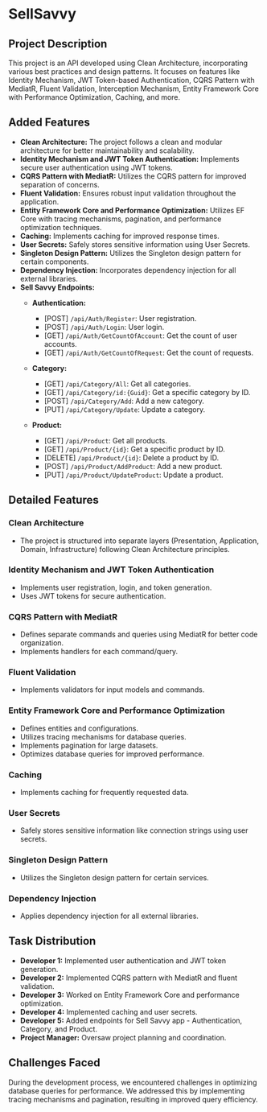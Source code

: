 # SellSavvy

## Project Description
This project is an API developed using Clean Architecture, incorporating various best practices and design patterns. It focuses on features like Identity Mechanism, JWT Token-based Authentication, CQRS Pattern with MediatR, Fluent Validation, Interception Mechanism, Entity Framework Core with Performance Optimization, Caching, and more.

## Added Features
- **Clean Architecture:** The project follows a clean and modular architecture for better maintainability and scalability.
- **Identity Mechanism and JWT Token Authentication:** Implements secure user authentication using JWT tokens.
- **CQRS Pattern with MediatR:** Utilizes the CQRS pattern for improved separation of concerns.
- **Fluent Validation:** Ensures robust input validation throughout the application.
- **Entity Framework Core and Performance Optimization:** Utilizes EF Core with tracing mechanisms, pagination, and performance optimization techniques.
- **Caching:** Implements caching for improved response times.
- **User Secrets:** Safely stores sensitive information using User Secrets.
- **Singleton Design Pattern:** Utilizes the Singleton design pattern for certain components.
- **Dependency Injection:** Incorporates dependency injection for all external libraries.
- **Sell Savvy Endpoints:**
  - **Authentication:**
    - [POST] `/api/Auth/Register`: User registration.
    - [POST] `/api/Auth/Login`: User login.
    - [GET] `/api/Auth/GetCountOfAccount`: Get the count of user accounts.
    - [GET] `/api/Auth/GetCountOfRequest`: Get the count of requests.

  - **Category:**
    - [GET] `/api/Category/All`: Get all categories.
    - [GET] `/api/Category/id:{Guid}`: Get a specific category by ID.
    - [POST] `/api/Category/Add`: Add a new category.
    - [PUT] `/api/Category/Update`: Update a category.

  - **Product:**
    - [GET] `/api/Product`: Get all products.
    - [GET] `/api/Product/{id}`: Get a specific product by ID.
    - [DELETE] `/api/Product/{id}`: Delete a product by ID.
    - [POST] `/api/Product/AddProduct`: Add a new product.
    - [PUT] `/api/Product/UpdateProduct`: Update a product.

## Detailed Features

### Clean Architecture
- The project is structured into separate layers (Presentation, Application, Domain, Infrastructure) following Clean Architecture principles.

### Identity Mechanism and JWT Token Authentication
- Implements user registration, login, and token generation.
- Uses JWT tokens for secure authentication.

### CQRS Pattern with MediatR
- Defines separate commands and queries using MediatR for better code organization.
- Implements handlers for each command/query.

### Fluent Validation
- Implements validators for input models and commands.

### Entity Framework Core and Performance Optimization
- Defines entities and configurations.
- Utilizes tracing mechanisms for database queries.
- Implements pagination for large datasets.
- Optimizes database queries for improved performance.

### Caching
- Implements caching for frequently requested data.

### User Secrets
- Safely stores sensitive information like connection strings using user secrets.

### Singleton Design Pattern
- Utilizes the Singleton design pattern for certain services.

### Dependency Injection
- Applies dependency injection for all external libraries.

## Task Distribution
- **Developer 1:** Implemented user authentication and JWT token generation.
- **Developer 2:** Implemented CQRS pattern with MediatR and fluent validation.
- **Developer 3:** Worked on Entity Framework Core and performance optimization.
- **Developer 4:** Implemented caching and user secrets.
- **Developer 5:** Added endpoints for Sell Savvy app - Authentication, Category, and Product.
- **Project Manager:** Oversaw project planning and coordination.

## Challenges Faced
During the development process, we encountered challenges in optimizing database queries for performance. We addressed this by implementing tracing mechanisms and pagination, resulting in improved query efficiency.
